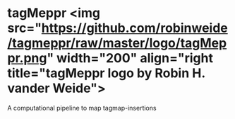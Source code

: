 # tagMeppr <img src="https://github.com/robinweide/tagmeppr/raw/master/logo/tagMeppr.png" width="200" align="right  title="tagMeppr logo by Robin H. vander Weide">

A computational pipeline to map tagmap-insertions


